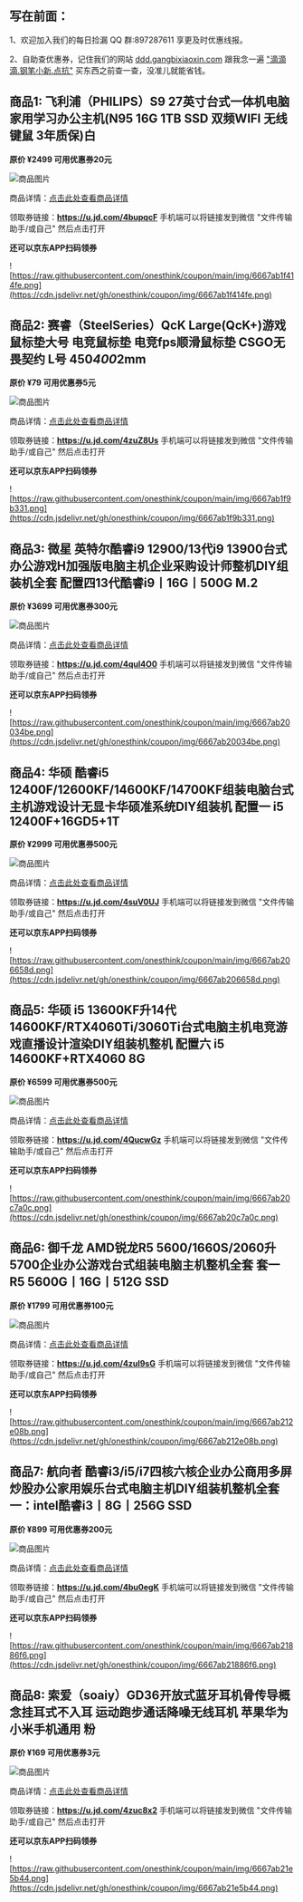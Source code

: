 ## 写在前面：

1、欢迎加入我们的每日捡漏 QQ 群:897287611 享更及时优惠线报。

2、自助查优惠券，记住我们的网站 [ddd.gangbixiaoxin.com](https://ddd.gangbixiaoxin.com) 跟我念一遍 ["滴滴滴.钢笔小新.点抗"](https://ddd.gangbixiaoxin.com) 买东西之前查一查，没准儿就能省钱。

## 商品1: 飞利浦（PHILIPS）S9 27英寸台式一体机电脑 家用学习办公主机(N95 16G 1TB SSD 双频WIFI 无线键鼠 3年质保)白

**原价 ¥2499 可用优惠券20元**

![商品图片](http://img14.360buyimg.com/n1/jfs/t1/164752/19/27733/79751/6658535dFe8fe6c1a/3f6bc26afdf59ca2.jpg)

商品详情：[点击此处查看商品详情](https://union-click.jd.com/jdc?e=1003156031&amp;p=JF8BARkJK1olXgIGXV1UDU0XAl8IGloUWgYEU15dCEInRzBQRQQlBENHFRxWFlVPRjtUBABAQlRcCEBdCUoWBG8OHFsVXQ8dDRsBVXtrAzFXTwJtXWV_KgspXTBLZztwAQxTUQoyVW5eCUsQCmkPHVIQbQdSVQ5cWEpHAl8IG2tDMwYDVV9fDEsfA2c4GmsVWwYLVVhcCUgfAGcKK1sdWjbV-eaIgvrCi9bchdPC5KHX3eKJlsMnM18LK1sUXAQCUFlcCksnM284GGtLMwdRUlxdCx8TbTJBExtODUADOlteCU8SBGkLK1kUXAQAZG5tWihXQGZyRTtuBEdBCwc9UDhxawlITz8QMwQAUzpbYQlAawsKWSJ-CVB8XG5dOA)

领取券链接：**https://u.jd.com/4bupqcF** 手机端可以将链接发到微信 "文件传输助手/或自己" 然后点击打开

**还可以京东APP扫码领券**

![https://raw.githubusercontent.com/onesthink/coupon/main/img/6667ab1f414fe.png](https://cdn.jsdelivr.net/gh/onesthink/coupon/img/6667ab1f414fe.png)

## 商品2: 赛睿（SteelSeries）QcK Large(QcK+)游戏鼠标垫大号 电竞鼠标垫 电竞fps顺滑鼠标垫 CSGO无畏契约 L号 450*400*2mm

**原价 ¥79 可用优惠券5元**

![商品图片](http://img14.360buyimg.com/n1/jfs/t1/229467/1/17729/109762/665fd548Fe83e4aae/5224ec1aa6af0f56.jpg)

商品详情：[点击此处查看商品详情](https://union-click.jd.com/jdc?e=1003156031&amp;p=JF8BAQ0JK1olXwMLUl1aCE4UC18IGVocWwUyEAEFVhQnWipNWhkeQxhaEQoBFxBCHD1WR0UVXwcLUl1CUQ5LXl9RbQBNJnkKATsWahV1BRQPfQ1QHw9UWFJtCXsUAm8PEl0SWw8HZF8NCRsWU25YGmsVXTZAOorpup29hgEJGF0lXDYCUl5UCU0WAm0IGFoSbQYKU26KpfPCid7dk-LBw47V7fmIgffDnec4K2sWbQYDVVxdDEwWAW84K1slXjZcOl8ODkMUVj8PdQZcVUZZBgsOZk4UB2oOGVkRbQQDVVxfOHsnRzAMG1wVHQNGNSYUDAtzWQ1QZwVrOlQGOlwKXj1cRC9OTR1rI0JCNiU_f3sXMw)

领取券链接：**https://u.jd.com/4zuZ8Us** 手机端可以将链接发到微信 "文件传输助手/或自己" 然后点击打开

**还可以京东APP扫码领券**

![https://raw.githubusercontent.com/onesthink/coupon/main/img/6667ab1f9b331.png](https://cdn.jsdelivr.net/gh/onesthink/coupon/img/6667ab1f9b331.png)

## 商品3: 微星 英特尔酷睿i9 12900/13代i9 13900台式办公游戏H加强版电脑主机企业采购设计师整机DIY组装机全套 配置四13代酷睿i9丨16G丨500G M.2

**原价 ¥3699 可用优惠券300元**

![商品图片](http://img14.360buyimg.com/n1/jfs/t1/240102/24/10453/115490/6659fbe9F2b259145/7db8d15ce265819b.jpg)

商品详情：[点击此处查看商品详情](https://union-click.jd.com/jdc?e=1003156031&amp;p=JF8BARkJK1olXwMLUltbDk0SC18IGlodVAELXVtVAU4TBF9MRANLAjZbERscSkAJHTdNTwcKBlMdBgABFksWAmcBHFIcWA4LUVpaFxJSXzI4ZjxHG2dQFB0-Xi1sXjd-UhlTXnN8JFJROEonAG4IHFITWgALUW5cWEpHAj8JS1olXQYyFTBUC0keAmw4GmsVWwYLVVhcCUkVA2gKK1sdWjbV-eaIgvrCi9bchdPC5KHX3eKJlsMnM18LK1sUXAQCUFlcCksnM284GGtLMwdRUl0JCxwUbTJBExtOCEFZOlteDEkeA2YMK1kUXAQAZG5tQx9AeDVvGQF3X1laAQI1djhsVi11QFtWMwRdCBoLejRRSgwAWgsTK2dhNm5dOA)

领取券链接：**https://u.jd.com/4qul4O0** 手机端可以将链接发到微信 "文件传输助手/或自己" 然后点击打开

**还可以京东APP扫码领券**

![https://raw.githubusercontent.com/onesthink/coupon/main/img/6667ab20034be.png](https://cdn.jsdelivr.net/gh/onesthink/coupon/img/6667ab20034be.png)

## 商品4: 华硕 酷睿i5 12400F/12600KF/14600KF/14700KF组装电脑台式主机游戏设计无显卡华硕准系统DIY组装机 配置一 i5 12400F+16GD5+1T

**原价 ¥2999 可用优惠券500元**

![商品图片](http://img14.360buyimg.com/n1/jfs/t1/231147/23/20049/193528/6664806bFcf5cd34b/0e3e71c59e93743f.jpg)

商品详情：[点击此处查看商品详情](https://union-click.jd.com/jdc?e=1003156031&amp;p=JF8BARkJK1olXwMLUltbDk0SC18IGloWWQIEVFleAUkQBF9MRANLAjZbERscSkAJHTdNTwcKBlMdBgABFksWAmwMH10VWgULVllaFxJSXzI4GCJAIEdwFyc4TR98VBJVBQJiIkJkAlJROEonAG4IHFITWgALUW5cWEpHAj8JS1olXQYyFTBUC0keAmw4GmsVWwYLVVhcCUkTBGoBK1sdWjbV-eaIgvrCi9bchdPC5KHX3eKJlsMnM18LK1sUXAQCUFlcCksnM284GGtLMwdRUl1fC04VbTJBExtOCkRZOlteD0sWBWkIK1kUXAQAZG5tXzR-BglafyNPC1gDED9eWAl3dRYNcBhtMwRGDCZYSi5RZWxdUjpSWWZWIm5dOA)

领取券链接：**https://u.jd.com/4suV0UJ** 手机端可以将链接发到微信 "文件传输助手/或自己" 然后点击打开

**还可以京东APP扫码领券**

![https://raw.githubusercontent.com/onesthink/coupon/main/img/6667ab206658d.png](https://cdn.jsdelivr.net/gh/onesthink/coupon/img/6667ab206658d.png)

## 商品5: 华硕 i5 13600KF升14代 14600KF/RTX4060Ti/3060Ti台式电脑主机电竞游戏直播设计渲染DIY组装机整机 配置六 i5 14600KF+RTX4060 8G

**原价 ¥6599 可用优惠券500元**

![商品图片](http://img14.360buyimg.com/n1/jfs/t1/199042/40/40445/203388/66648078Fc06cb5f0/7b90e6aa0c7d2353.jpg)

商品详情：[点击此处查看商品详情](https://union-click.jd.com/jdc?e=1003156031&amp;p=JF8BARkJK1olXwMLUltbDk0SC18IGlodWwAGVVxeCEITB19MRANLAjZbERscSkAJHTdNTwcKBlMdBgABFksWAmcOHV8UXwUCXVpZFxJSXzI4BR1tCHxHKR8-cQ9HVzsBaz1LJn9-ElJROEonAG4IHFITWgALUW5cWEpHAj8JS1olXQYyFTBUC0keAmw4GmsVWwYLVVhcCUkRBG0LK1sdWjbV-eaIgvrCi9bchdPC5KHX3eKJlsMnM18LK1sUXAQCUFlcCksnM284GGtLMwdRU1sNCRsWbTJBExtOBFVAOlteCE0eCmcMK1kUXAQAZG5tf0JhdmkJYlN8PgdHCxoEXj1AVShrUA9pMwRlJzcpTkNoQWZYRFlFIk5DVG5dOA)

领取券链接：**https://u.jd.com/4QucwGz** 手机端可以将链接发到微信 "文件传输助手/或自己" 然后点击打开

**还可以京东APP扫码领券**

![https://raw.githubusercontent.com/onesthink/coupon/main/img/6667ab20c7a0c.png](https://cdn.jsdelivr.net/gh/onesthink/coupon/img/6667ab20c7a0c.png)

## 商品6: 御千龙 AMD锐龙R5 5600/1660S/2060升5700企业办公游戏台式组装电脑主机整机全套 套一 R5 5600G丨16G丨512G SSD

**原价 ¥1799 可用优惠券100元**

![商品图片](http://img14.360buyimg.com/n1/jfs/t1/220487/20/29454/171870/6665c0ceFdd57b0a1/083445248721b5cb.jpg)

商品详情：[点击此处查看商品详情](https://union-click.jd.com/jdc?e=1003156031&amp;p=JF8BARkJK1olXwMLV1tbAE0VC18IGloXXQUBUlZZC0IWC19MRANLAjZbERscSkAJHTdNTwcKBlMdBgABFksWAm0IGFgTVQIBXV9VFxJSXzI4XQ5PQ1NaAyo-VEgQAThURVhVK2JZJFJROEonAG4IHFITWgALUW5cWEpHAj8JS1olXQYyFTBeCUkUAm04GmsVWwYLVVhcCU4XB2wAK1sdWjbV-eaIgvrCi9bchdPC5KHX3eKJlsMnM18LK1sUXAQCUFlcCksnM284GGtLMwdRU1tUCEgUbTJBExtOB1QCOlteCE0VBG4LK1kUXAQAZG5tCgBxAS9pfR1rOXh5HDkPUjFXfCtXXh5hMwRQEz8-fCBTVA9KcwxMBWBpVW5dOA)

领取券链接：**https://u.jd.com/4zul9sG** 手机端可以将链接发到微信 "文件传输助手/或自己" 然后点击打开

**还可以京东APP扫码领券**

![https://raw.githubusercontent.com/onesthink/coupon/main/img/6667ab212e08b.png](https://cdn.jsdelivr.net/gh/onesthink/coupon/img/6667ab212e08b.png)

## 商品7: 航向者 酷睿i3/i5/i7四核六核企业办公商用多屏炒股办公家用娱乐台式电脑主机DIY组装机整机全套 一：intel酷睿i3丨8G丨256G SSD

**原价 ¥899 可用优惠券200元**

![商品图片](http://img14.360buyimg.com/n1/jfs/t1/150509/23/35479/169708/6665c0daFd3f5c1e0/4cbe9b9d759caae1.jpg)

商品详情：[点击此处查看商品详情](https://union-click.jd.com/jdc?e=1003156031&amp;p=JF8BARkJK1olXwMLV1tbAE0VC18IGlodXQ8LVV9dDEoVAF9MRANLAjZbERscSkAJHTdNTwcKBlMdBgABFksWAmcIElIUXAYGVVxeFxJSXzI4bC9uKlJjPTo9DT1NR25vWwhIJAEYNFJROEonAG4IHFITWgALUW5cWEpHAj8JS1olXQYyFTBeCUkUAm04GmsVWwYLVVhcCU4SAG0IK1sdWjbV-eaIgvrCi9bchdPC5KHX3eKJlsMnM18LK1sUXAQCUFlcCksnM284GGtLMwdRXVkJD0webTJBExtOAVEFOlteCU8SA2oLK1kUXAQAZG5tbApxdzALZlxNKm1lKAs2fioTVDNwUz1oMwQDXAM9Tit-WRNWXyJdHkFjIW5dOA)

领取券链接：**https://u.jd.com/4bu0egK** 手机端可以将链接发到微信 "文件传输助手/或自己" 然后点击打开

**还可以京东APP扫码领券**

![https://raw.githubusercontent.com/onesthink/coupon/main/img/6667ab21886f6.png](https://cdn.jsdelivr.net/gh/onesthink/coupon/img/6667ab21886f6.png)

## 商品8: 索爱（soaiy）GD36开放式蓝牙耳机骨传导概念挂耳式不入耳 运动跑步通话降噪无线耳机 苹果华为小米手机通用 粉

**原价 ¥169 可用优惠券3元**

![商品图片](http://img14.360buyimg.com/n1/jfs/t1/237612/16/18756/65518/66640d8eF58190415/d594f7042fed04c5.jpg)

商品详情：[点击此处查看商品详情](https://union-click.jd.com/jdc?e=1003156031&amp;p=JF8BARYJK1olXwMEUVlfC00UAF8IGloVXQEBUl9bCkgnRzBQRQQlBENHFRxWFlVPRjtUBABAQlRcCEBdCUoXA2gLHVoTXwUdDRsBVXt2VgpcbxhWHWYHV1gicSxgcC0IWSxTUQoyVW5eCUsQCmkPHVIQbQdSVQ5cWEpHAl8IG2tXM0RcBAYVWgInAl8IHVscXAADVVtbCE0VM28AHGvC8L7X3u-IgPLDneffovzA1LrWytZtOHsUM28JGlkVWQEDVl5tOEsnAF9WdVpGWFRXBlgPZhZeCy9TRQVVMwMBU11YAE4SM20JGlkXbTYyN1kHVRZqUC1VaS18LW9BVD0WW0sQazp8dVlrPHxSICk1aTxAeg53GDJDCzYCZA)

领取券链接：**https://u.jd.com/4zuc8x2** 手机端可以将链接发到微信 "文件传输助手/或自己" 然后点击打开

**还可以京东APP扫码领券**

![https://raw.githubusercontent.com/onesthink/coupon/main/img/6667ab21e5b44.png](https://cdn.jsdelivr.net/gh/onesthink/coupon/img/6667ab21e5b44.png)

